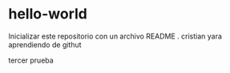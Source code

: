 # hello-world
Inicializar este repositorio con un archivo README .
cristian yara aprendiendo de githut


tercer prueba
